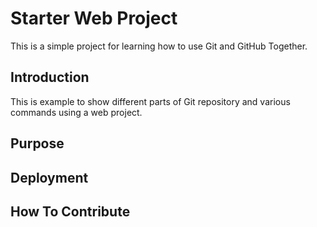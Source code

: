 # Starter Web Project
This is a simple project for
learning how to use Git and GitHub Together.

## Introduction

This is example to show different parts of Git repository and various 
commands using a web project.

## Purpose

## Deployment

## How To Contribute